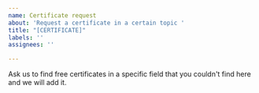 ```yaml
---
name: Certificate request
about: 'Request a certificate in a certain topic '
title: "[CERTIFICATE]"
labels: ''
assignees: ''

---
```


Ask us to find free certificates in a specific field that you couldn't find here and we will add it.
